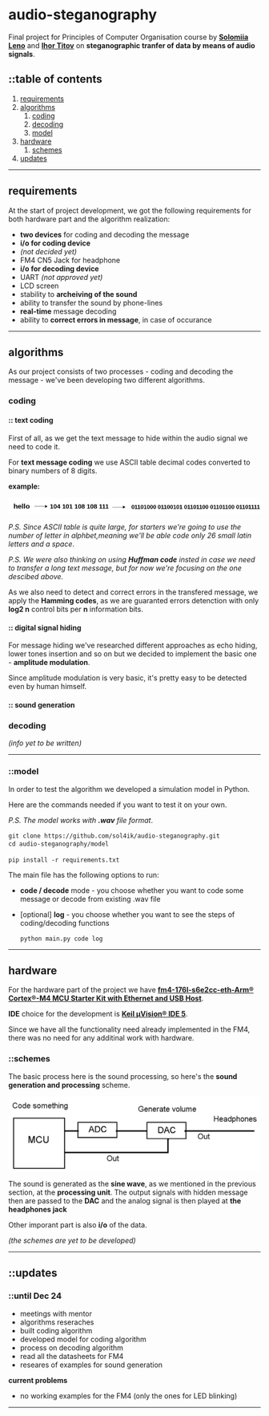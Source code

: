# audio-steganography
Final project for Principles of Computer Organisation course by **[Solomiia Leno](https://github.com/sol4ik)** and **[Ihor Titov](https://github.com/lurak)** on **steganographic tranfer of data by means of audio signals**.

## ::table of contents
1. [requirements](#requirements)
2. [algorithms](#algorithms)
   1. [coding](#coding)
   2. [decoding](#decoding)
   3. [model](#model)
3. [hardware](#hardware)
   1. [schemes](#schemes)
4. [updates](#updates)
---
## requirements
At the start of project development, we got the following requirements for both hardware part and the algorithm realization:
* **two devices** for coding and decoding the message
 * **i/o for coding device**
  * *(not decided yet)*
  * FM4 CN5 Jack for headphone
 * **i/o for decoding device**
  * UART *(not approved yet)*
  * LCD screen
* stability to **archeiving of the sound**
* ability to transfer the sound by phone-lines
* **real-time** message decoding
* ability to **correct errors in message**, in case of occurance
---

## algorithms
As our project consists of two processes - coding and decoding the message - we've been developing two different algorithms.

### coding
#### :: text coding
First of all, as we get the text message to hide within the audio signal we need to code it.

For **text message coding** we use ASCII table decimal codes converted to binary numbers of 8 digits. 

**example:**

![text coding](https://github.com/sol4ik/audio-steganography/blob/master/pics/text_coding.png)

*P.S. Since ASCII table is quite large, for starters we're going to use the number of letter in alphbet,meaning we'll be able code only 26 small latin letters and a space*.

*P.S. We were also thinking on using **Huffman code** insted in case we need to transfer a long text message, but for now we're focusing on the one descibed above.*

As we also need to detect and correct errors in the transfered message, we apply the **Hamming codes**, as we are guaranted errors detenction with only **log2 n** control bits per **n** information bits. 

#### :: digital signal hiding
For message hiding we've researched different approaches as echo hiding, lower tones insertion and so on but we decided to implement the basic one - **amplitude modulation**.

Since amplitude modulation is very basic, it's pretty easy to be detected even by human himself.

#### :: sound generation

### decoding
*(info yet to be written)*

---
### ::model
In order to test the algorithm we developed a simulation model in Python.

Here are the commands needed if you want to test it on your own.

*P.S. The model works with **.wav** file format*.

    git clone https://github.com/sol4ik/audio-steganography.git
    cd audio-steganography/model
    
    pip install -r requirements.txt
    
The main file has the following options to run:
* **code / decode** mode - you choose whether you want to code some message or decode from existing .wav file
* [optional] **log** - you choose whether you want to see the steps of coding/decoding functions
    
      python main.py code log

---
## hardware
For the hardware part of the project we have **[fm4-176l-s6e2cc-eth-Arm® Cortex®-M4 MCU Starter Kit with Ethernet and USB Host](https://www.cypress.com/documentation/development-kitsboards/sk-fm4-176l-s6e2cc-fm4-family-quick-start-guide)**. 

**IDE** choice for the development is **[Keil µVision® IDE 5](http://www2.keil.com/mdk5/uvision/)**.

Since we have all the functionality need already implemented in the FM4, there was no need for any additinal work with hardware.

### ::schemes
The basic process here is the sound processing, so here's the **sound generation and processing** scheme.

![sound generation scheme](https://github.com/sol4ik/audio-steganography/blob/master/pics/sound_generation.jpg)

The sound is generated as the **sine wave**, as we mentioned in the previous section, at the **processing unit**. The output signals with hidden message then are passed to the **DAC** and the analog signal is then played at **the headphones jack**

Other imporant part is also **i/o** of the data.

*(the schemes are yet to be developed)*

---
## ::updates
### ::until Dec 24
* meetings with mentor
* algorithms reseraches
* built coding algorithm
* developed model for coding algorithm
* process on decoding algorithm
* read all the datasheets for FM4
* researes of examples for sound generation

**current problems**
* no working examples for the FM4 (only the ones for LED blinking)

---
